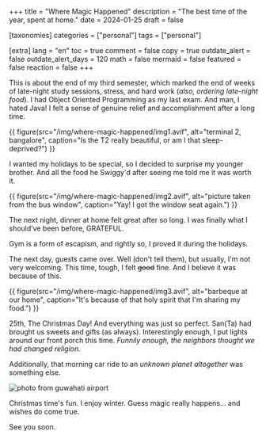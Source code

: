 +++
title = "Where Magic Happened"
description = "The best time of the year, spent at home."
date = 2024-01-25
draft = false

[taxonomies]
categories = ["personal"]
tags = ["personal"]

[extra]
lang = "en"
toc = true
comment = false
copy = true
outdate_alert = false
outdate_alert_days = 120
math = false
mermaid = false
featured = false
reaction = false
+++

This is about the end of my third semester, which marked the end of weeks of late-night study sessions, stress, and hard work (*also, ordering late-night food*). I had Object Oriented Programming as my last exam. And man, I hated Java! I felt a  sense of genuine relief and accomplishment after a long time. 

{{ figure(src="/img/where-magic-happened/img1.avif", alt="terminal 2, bangalore", caption="Is the T2 really beautiful, or am I that sleep-deprived?") }}

I wanted my holidays to be special, so I decided to surprise my younger brother. And all the food he Swiggy'd after seeing me told me it was worth it.

{{ figure(src="/img/where-magic-happened/img2.avif", alt="picture taken from the bus window", caption="Yay! I got the window seat again.") }}

The next night, dinner at home felt great after so long. I was finally what I should’ve been before, GRATEFUL.

Gym is a form of escapism, and rightly so, I proved it during the holidays.

The next day, guests came over. Well (don't tell them), but usually, I'm not very welcoming. This time, tough, I felt ~~good~~ fine. And I believe it was because of this.

{{ figure(src="/img/where-magic-happened/img3.avif", alt="barbeque at our home", caption="It's because of that holy spirit that I'm sharing my food.") }}

25th, The Christmas Day! And everything was just so perfect. San(Ta) had brought us sweets and gifts (as always). Interestingly enough, I put lights around our front porch this time. *Funnily enough, the neighbors thought we had changed religion.*

Additionally, that morning car ride to an *unknown planet altogether* was something else.

![photo from guwahati airport](/img/where-magic-happened/img5.avif)

Christmas time's fun. I enjoy winter. Guess magic really happens... and wishes do come true.

See you soon.
